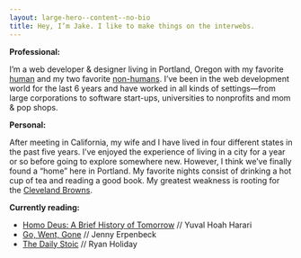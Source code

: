 ```yaml
---
layout: large-hero--content--no-bio
title: Hey, I’m Jake. I like to make things on the interwebs.
---
```


<p class="margin-top-none">
  <strong>
    Professional:
  </strong>
</p>
<p>
  I’m a web developer &amp; designer living in Portland, Oregon with my favorite <a href="https://www.sparks-of-art.com">human</a> and my two favorite <a href="https://www.instagram.com/p/wm-FsonqsK/?taken-by=jacobrokaw">non-humans</a>. I’ve been in the web development world for the last 6 years and have worked in all kinds of settings—from large corporations to software start-ups, universities to nonprofits and mom & pop shops.
</p>
<p class="margin-top-15">
  <strong>
    Personal:
  </strong>
</p>
<p>
   After meeting in California, my wife and I have lived in four different states in the past five years. I’ve enjoyed the experience of living in a city for a year or so before going to explore somewhere new. However, I think we’ve finally found a “home” here in Portland. My favorite nights consist of drinking a hot cup of tea and reading a good book. My greatest weakness is rooting for the <a href="/did-the-browns-win">Cleveland Browns</a>.
</p>
<p class="margin-top-15">
  <strong>
    Currently reading:
  </strong>
</p>
<ul class="margin-top-none">
  <li><a href="https://bit.ly/2pUtvbs" target="_blank" md_>Homo Deus: A Brief History of Tomorrow</a> // Yuval Hoah Harari</li>
  <li><a href="https://amzn.to/2MshLVX" target="_blank" md_>Go, Went, Gone</a> // Jenny Erpenbeck</li>
  <li><a href="https://amzn.to/2voOC7s" target="_blank" md_>The Daily Stoic</a> // Ryan Holiday</li>
</ul>
